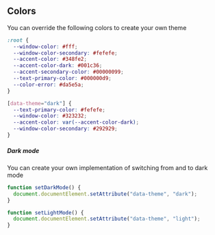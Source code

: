 ## Colors

You can override the following colors to create your own theme

```css
:root {
  --window-color: #fff;
  --window-color-secondary: #fefefe;
  --accent-color: #348fe2;
  --accent-color-dark: #001c36;
  --accent-secondary-color: #00000099;
  --text-primary-color: #000000d9;
  --color-error: #da5e5a;
}

[data-theme="dark"] {
  --text-primary-color: #fefefe;
  --window-color: #323232;
  --accent-color: var(--accent-color-dark);
  --window-color-secondary: #292929;
}
```

##### Dark mode

You can create your own implementation of switching from and to dark mode

```js
function setDarkMode() {
  document.documentElement.setAttribute("data-theme", "dark");
}

function setLightMode() {
  document.documentElement.setAttribute("data-theme", "light");
}
```
